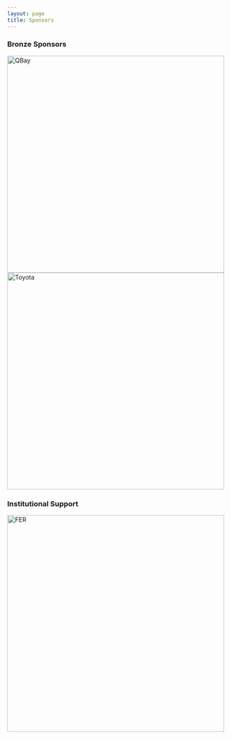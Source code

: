 ```yaml
---
layout: page
title: Sponsors
---
```

### Bronze Sponsors
[<img src="https://conferences.i-cav.org/2025/assets/img/Logo-QBayLogic.png" alt="QBay" width="500">](https://qbaylogic.com/about-us/)
[<img src="https://conferences.i-cav.org/2025/assets/img/toyota.png" alt="Toyota" width="500">](https://www.toyota.com/)

### Institutional Support
[<img src="https://conferences.i-cav.org/2025/assets/img/FER_logo_3-1_university.png" alt="FER" width="500">](https://www.fer.unizg.hr/)
